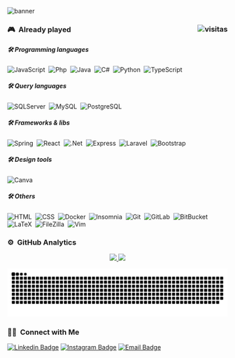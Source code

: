 <img alt="banner" src="https://firebasestorage.googleapis.com/v0/b/githubme-6cad8.appspot.com/o/bannergit.png?alt=media&token=9bea0b34-3247-4fb4-b26b-39558838ef1b"/>

### 🎮 &nbsp;Already played <a align="right" href="https://github.com/Akeu-Andrade/Akeu-Andrade"><img  align="right" alt="visitas" title="Visitas Perfil GitHub" src="https://github-contador-visitas-akeu.herokuapp.com/"/></a>

##### 🛠 Programming languages
![JavaScript](https://img.shields.io/badge/-JavaScript-05122A?style=flat&logo=javascript)&nbsp;
![Php](https://img.shields.io/badge/-Php-05122A?style=flat&logo=Php)&nbsp;
![Java](https://img.shields.io/badge/-Java-05122A?style=flat&logo=Java&logoColor=007396)&nbsp;
![C#](https://img.shields.io/badge/-C%20Sharp-05122A?style=flat&logo=csharp&logoColor=007396)&nbsp;
![Python](https://img.shields.io/badge/-Python-05122A?style=flat&logo=python)&nbsp;
![TypeScript](https://img.shields.io/badge/-TypeScript-05122A?style=flat&logo=typescript)&nbsp;

##### 🛠 Query languages
![SQLServer](https://img.shields.io/badge/-SQLServer-05122A?style=flat&logo=Microsoft-SQL-Server&logoColor=CC2927)&nbsp;
![MySQL](https://img.shields.io/badge/-MySQL-05122A?style=flat&logo=mysql&logoColor=CC2927)&nbsp;
![PostgreSQL](https://img.shields.io/badge/-PostgreSQL-05122A?style=flat&logo=postgresql&logoColor=336791)&nbsp;

##### 🛠 Frameworks & libs
![Spring](https://img.shields.io/badge/-Spring%20boot-05122A?style=flat&logo=springboot)&nbsp;
![React](https://img.shields.io/badge/-React-05122A?style=flat&logo=react)&nbsp;
![.Net](https://img.shields.io/badge/-.NET%20CORE-05122A?style=flat&logo=dotnet)&nbsp;
![Express](https://img.shields.io/badge/-Express-05122A?style=flat&logo=laravel)&nbsp;
![Laravel](https://img.shields.io/badge/-Laravel-05122A?style=flat&logo=laravel)&nbsp;
![Bootstrap](https://img.shields.io/badge/-Bootstrap-05122A?style=flat&logo=bootstrap)&nbsp;

##### 🛠 Design tools
![Canva](https://img.shields.io/badge/-Canva-05122A?style=flat&logo=canva&logoColor=008080)&nbsp;

##### 🛠 Others
![HTML](https://img.shields.io/badge/-HTML-05122A?style=flat&logo=HTML5)&nbsp;
![CSS](https://img.shields.io/badge/-CSS-05122A?style=flat&logo=CSS3&logoColor=1572B6)&nbsp;
![Docker](https://img.shields.io/badge/-Docker-05122A?style=flat&logo=docker&logoColor=008080)&nbsp;
![Insomnia](https://img.shields.io/badge/-Insomnia-05122A?style=flat&logo=insomnia&logoColor=5849BE)&nbsp;
![Git](https://img.shields.io/badge/-Git-05122A?style=flat&logo=git)&nbsp;
![GitLab](https://img.shields.io/badge/-GitLab-05122A?style=flat&logo=gitlab)&nbsp;
![BitBucket](https://img.shields.io/badge/-BitBucket-05122A?style=flat&logo=bitbucket&logoColor=0052CC)&nbsp;
![LaTeX](https://img.shields.io/badge/-LaTeX-05122A?style=flat&logo=LATEX&logoColor=008080)&nbsp;
![FileZilla](https://img.shields.io/badge/-FileZilla-05122A?style=flat&logo=filezilla&logoColor=008080)&nbsp;
![Vim](https://img.shields.io/badge/-Vim-05122A?style=flat&logo=vim&logoColor=008080)&nbsp;

### ⚙️ &nbsp;GitHub Analytics

<p align="center">
<a href="https://github.com/Akeu-Andrade">
  <img height="180em" src="https://github-readme-stats-eight-theta.vercel.app/api?username=Akeu-Andrade&show_icons=true&theme=radical&include_all_commits=true&count_private=true"/>
  <img height="180em" src="https://github-readme-stats-eight-theta.vercel.app/api/top-langs/?username=Akeu-Andrade&layout=compact&langs_count=8&theme=radical&count_private=true" />
</a>
</p>

![github contribution grid snake animation](https://github.com/Akeu-Andrade/Akeu-Andrade/blob/output/github-contribution-grid-snake.svg)

### 🤝🏻 &nbsp;Connect with Me
[![Linkedin Badge](https://icon-icons.com/icons2/1233/PNG/48/1492718749-linkedin_83603.png)](https://www.linkedin.com/in/akeuandrade/)
[![Instagram Badge](https://icon-icons.com/icons2/1233/PNG/48/1492718764-instagram_83597.png)](https://www.instagram.com/akeu_andrade/)
[![Email Badge](https://icon-icons.com/icons2/1233/PNG/48/1492718759-mail_83619.png)](mailto:akeusantana@gmail.com)
